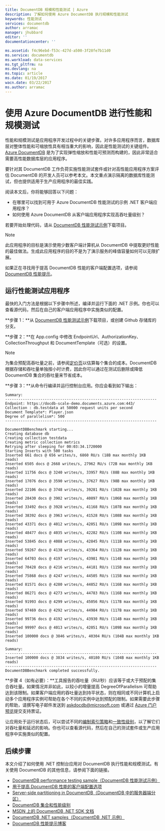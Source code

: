 ```yaml
---
title: DocumentDB 规模和性能测试 | Azure
description: 了解如何使用 Azure DocumentDB 执行规模和性能测试
keywords: 性能测试
services: documentdb
author: arramac
manager: jhubbard
editor: ''
documentationcenter: ''

ms.assetid: f4c96ebd-f53c-427d-a500-3f28fe7b11d0
ms.service: documentdb
ms.workload: data-services
ms.tgt_pltfrm: na
ms.devlang: na
ms.topic: article
ms.date: 01/19/2017
wacn.date: 03/22/2017
ms.author: arramac
---
```


# 使用 Azure DocumentDB 进行性能和规模测试
性能和规模测试是应用程序开发过程中的关键步骤。对许多应用程序而言，数据库层对整体性能和可缩放性具有相当重大的影响，因此是性能测试的关键组件。[Azure DocumentDB](https://www.azure.cn/home/features/documentdb/) 是为了实现弹性缩放和性能可预测而构建的，因此非常适合需要高性能数据库层的应用程序。

要针对其 DocumentDB 工作负荷实施性能测试套件或针对高性能应用程序方案评估 DocumentDB 的开发人员可以参考本文。本文重点演示隔离的数据库性能测试，但也提供适用于生产应用程序的最佳实践。

阅读本文后，你将能够回答以下问题：

- 在哪里可以找到可用于 Azure DocumentDB 性能测试的示例 .NET 客户端应用程序？
- 如何使用 Azure DocumentDB 从客户端应用程序实现高吞吐量级别？

若要开始处理代码，请从 [DocumentDB 性能测试示例](https://github.com/Azure/azure-documentdb-dotnet/tree/master/samples/documentdb-benchmark)下载项目。

> [!NOTE]
此应用程序的目标是演示使用少数客户端计算机从 DocumentDB 中提取更好性能的最佳做法。生成此应用程序的目的不是为了演示服务的峰值容量如何可以无限扩展。
> 
> 

如果正在寻找用于提高 DocumentDB 性能的客户端配置选项，请参阅 [DocumentDB 性能提示](./documentdb-performance-tips.md)。

## 运行性能测试应用程序
最快的入门方法是根据以下步骤中所述，编译并运行下面的 .NET 示例。你也可以查看源代码，然后在自己的客户端应用程序中实施类似的配置。

**步骤 1：**从 [DocumentDB 性能测试示例](https://github.com/Azure/azure-documentdb-dotnet/tree/master/samples/documentdb-benchmark)下载项目，或创建 Github 存储库的分支。

**步骤 2：**在 App.config 中修改 EndpointUrl、AuthorizationKey、CollectionThroughput 和 DocumentTemplate（可选）的设置。

> [!NOTE]
为集合预配高吞吐量之前，请参阅[定价页](https://www.azure.cn/pricing/details/documentdb/)以估算每个集合的成本。DocumentDB 根据存储和吞吐量单独按小时计费，因此你可以通过在测试后删除或降低 DocumentDB 集合的吞吐量来节省成本。
> 
> 

**步骤 3：**从命令行编译并运行控制台应用。你应会看到如下输出：

```
Summary:
---------------------------------------------------------------------
Endpoint: https://docdb-scale-demo.documents.azure.com:443/
Collection : db.testdata at 50000 request units per second
Document Template*: Player.json
Degree of parallelism*: 500
---------------------------------------------------------------------

DocumentDBBenchmark starting...
Creating database db
Creating collection testdata
Creating metric collection metrics
Retrying after sleeping for 00:03:34.1720000
Starting Inserts with 500 tasks
Inserted 661 docs @ 656 writes/s, 6860 RU/s (18B max monthly 1KB reads)
Inserted 6505 docs @ 2668 writes/s, 27962 RU/s (72B max monthly 1KB reads)
Inserted 11756 docs @ 3240 writes/s, 33957 RU/s (88B max monthly 1KB reads)
Inserted 17076 docs @ 3590 writes/s, 37627 RU/s (98B max monthly 1KB reads)
Inserted 22106 docs @ 3748 writes/s, 39281 RU/s (102B max monthly 1KB reads)
Inserted 28430 docs @ 3902 writes/s, 40897 RU/s (106B max monthly 1KB reads)
Inserted 33492 docs @ 3928 writes/s, 41168 RU/s (107B max monthly 1KB reads)
Inserted 38392 docs @ 3963 writes/s, 41528 RU/s (108B max monthly 1KB reads)
Inserted 43371 docs @ 4012 writes/s, 42051 RU/s (109B max monthly 1KB reads)
Inserted 48477 docs @ 4035 writes/s, 42282 RU/s (110B max monthly 1KB reads)
Inserted 53845 docs @ 4088 writes/s, 42845 RU/s (111B max monthly 1KB reads)
Inserted 59267 docs @ 4138 writes/s, 43364 RU/s (112B max monthly 1KB reads)
Inserted 64703 docs @ 4197 writes/s, 43981 RU/s (114B max monthly 1KB reads)
Inserted 70428 docs @ 4216 writes/s, 44181 RU/s (115B max monthly 1KB reads)
Inserted 75868 docs @ 4247 writes/s, 44505 RU/s (115B max monthly 1KB reads)
Inserted 81571 docs @ 4280 writes/s, 44852 RU/s (116B max monthly 1KB reads)
Inserted 86271 docs @ 4273 writes/s, 44783 RU/s (116B max monthly 1KB reads)
Inserted 91993 docs @ 4299 writes/s, 45056 RU/s (117B max monthly 1KB reads)
Inserted 97469 docs @ 4292 writes/s, 44984 RU/s (117B max monthly 1KB reads)
Inserted 99736 docs @ 4192 writes/s, 43930 RU/s (114B max monthly 1KB reads)
Inserted 99997 docs @ 4013 writes/s, 42051 RU/s (109B max monthly 1KB reads)
Inserted 100000 docs @ 3846 writes/s, 40304 RU/s (104B max monthly 1KB reads)

Summary:
---------------------------------------------------------------------
Inserted 100000 docs @ 3834 writes/s, 40180 RU/s (104B max monthly 1KB reads)
---------------------------------------------------------------------
DocumentDBBenchmark completed successfully.
```

**步骤 4（如有必要）：**工具报告的吞吐量（RU/秒）应该等于或大于预配的集合吞吐量。如果情况并非如此，以较小的增量提高 DegreeOfParallelism 可帮助达到该限制。如果客户端应用的吞吐量达到持平状态，则在相同或不同计算机上启动多个应用程序实例可帮助在各个不同的实例中达到预配的限制。如果需要此步骤的帮助，请撰写电子邮件发送到 askdocdb@microsoft.com 或通过 [Azure 门户预览](https://portal.azure.cn)提交支持票证。

让应用处于运行状态后，可以尝试不同的[编制索引策略](./documentdb-indexing-policies.md)和[一致性级别](./documentdb-consistency-levels.md)，以了解它们对吞吐量和延迟的影响。你也可以查看源代码，然后在自己的测试套件或生产应用程序中实施类似的配置。

## 后续步骤
本文介绍了如何使用 .NET 控制台应用对 DocumentDB 执行性能和规模测试。有关使用 DocumentDB 的其他信息，请参阅下面的链接。

- [DocumentDB performance testing sample（DocumentDB 性能测试示例）](https://github.com/Azure/azure-documentdb-dotnet/tree/master/samples/documentdb-benchmark)
- [用于提高 DocumentDB 性能的客户端配置选项](./documentdb-performance-tips.md)
- [Server-side partitioning in DocumentDB（DocumentDB 中的服务器端分区）](./documentdb-partition-data.md)
- [DocumentDB 集合和性能级别](./documentdb-performance-levels.md)
- [MSDN 上的 DocumentDB .NET SDK 文档](https://msdn.microsoft.com/zh-cn/library/azure/dn948556.aspx)
- [DocumentDB .NET samples（DocumentDB .NET 示例）](https://github.com/Azure/azure-documentdb-net)
- [DocumentDB 性能提示博客](https://azure.microsoft.com/blog/2015/01/20/performance-tips-for-azure-documentdb-part-1-2/)

<!---HONumber=Mooncake_0313_2017-->
<!---Update_Description: wording update -->